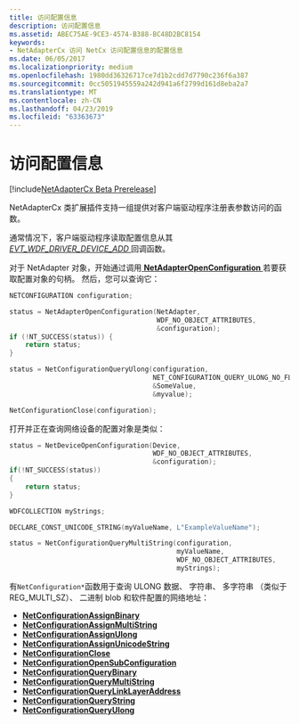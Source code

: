 ```yaml
---
title: 访问配置信息
description: 访问配置信息
ms.assetid: ABEC75AE-9CE3-4574-B388-BC48D2BC8154
keywords:
- NetAdapterCx 访问 NetCx 访问配置信息的配置信息
ms.date: 06/05/2017
ms.localizationpriority: medium
ms.openlocfilehash: 1980dd36326717ce7d1b2cdd7d7790c236f6a387
ms.sourcegitcommit: 0cc5051945559a242d941a6f2799d161d8eba2a7
ms.translationtype: MT
ms.contentlocale: zh-CN
ms.lasthandoff: 04/23/2019
ms.locfileid: "63363673"
---
```

# <a name="accessing-configuration-information"></a>访问配置信息

[!include[NetAdapterCx Beta Prerelease](../netcx-beta-prerelease.md)]

NetAdapterCx 类扩展插件支持一组提供对客户端驱动程序注册表参数访问的函数。

通常情况下，客户端驱动程序读取配置信息从其[ *EVT_WDF_DRIVER_DEVICE_ADD* ](https://msdn.microsoft.com/library/windows/hardware/ff541693)回调函数。

对于 NetAdapter 对象，开始通过调用[ **NetAdapterOpenConfiguration** ](https://docs.microsoft.com/windows-hardware/drivers/ddi/content/netadapter/nf-netadapter-netadapteropenconfiguration)若要获取配置对象的句柄。  然后，您可以查询它：

```C++
NETCONFIGURATION configuration;

status = NetAdapterOpenConfiguration(NetAdapter, 
                                     WDF_NO_OBJECT_ATTRIBUTES, 
                                     &configuration);
if (!NT_SUCCESS(status)) {
    return status;
}

status = NetConfigurationQueryUlong(configuration, 
                                    NET_CONFIGURATION_QUERY_ULONG_NO_FLAGS, 
                                    &SomeValue, 
                                    &myvalue);

NetConfigurationClose(configuration);
```

打开并正在查询网络设备的配置对象是类似：

```C++
status = NetDeviceOpenConfiguration(Device, 
                                    WDF_NO_OBJECT_ATTRIBUTES, 
                                    &configuration);
if(!NT_SUCCESS(status))
{
    return status;
}

WDFCOLLECTION myStrings;

DECLARE_CONST_UNICODE_STRING(myValueName, L"ExampleValueName");

status = NetConfigurationQueryMultiString(configuration,
                                          myValueName,
                                          WDF_NO_OBJECT_ATTRIBUTES,
                                          myStrings);
```

有`NetConfiguration*`函数用于查询 ULONG 数据、 字符串、 多字符串 （类似于 REG_MULTI_SZ）、 二进制 blob 和软件配置的网络地址：

* [**NetConfigurationAssignBinary**](https://docs.microsoft.com/windows-hardware/drivers/ddi/content/netconfiguration/nf-netconfiguration-netconfigurationassignbinary)
* [**NetConfigurationAssignMultiString**](https://docs.microsoft.com/windows-hardware/drivers/ddi/content/netconfiguration/nf-netconfiguration-netconfigurationassignmultistring)
* [**NetConfigurationAssignUlong**](https://docs.microsoft.com/windows-hardware/drivers/ddi/content/netconfiguration/nf-netconfiguration-netconfigurationassignulong)
* [**NetConfigurationAssignUnicodeString**](https://docs.microsoft.com/windows-hardware/drivers/ddi/content/netconfiguration/nf-netconfiguration-netconfigurationassignunicodestring)
* [**NetConfigurationClose**](https://docs.microsoft.com/windows-hardware/drivers/ddi/content/netconfiguration/nf-netconfiguration-netconfigurationclose)
* [**NetConfigurationOpenSubConfiguration**](https://docs.microsoft.com/windows-hardware/drivers/ddi/content/netconfiguration/nf-netconfiguration-netconfigurationopensubconfiguration)
* [**NetConfigurationQueryBinary**](https://docs.microsoft.com/windows-hardware/drivers/ddi/content/netconfiguration/nf-netconfiguration-netconfigurationquerybinary)
* [**NetConfigurationQueryMultiString**](https://docs.microsoft.com/windows-hardware/drivers/ddi/content/netconfiguration/nf-netconfiguration-netconfigurationquerymultistring)
* [**NetConfigurationQueryLinkLayerAddress**](https://docs.microsoft.com/windows-hardware/drivers/ddi/content/netconfiguration/nf-netconfiguration-netconfigurationquerylinklayeraddress)
* [**NetConfigurationQueryString**](https://docs.microsoft.com/windows-hardware/drivers/ddi/content/netconfiguration/nf-netconfiguration-netconfigurationquerystring)
* [**NetConfigurationQueryUlong**](https://docs.microsoft.com/windows-hardware/drivers/ddi/content/netconfiguration/nf-netconfiguration-netconfigurationqueryulong)
